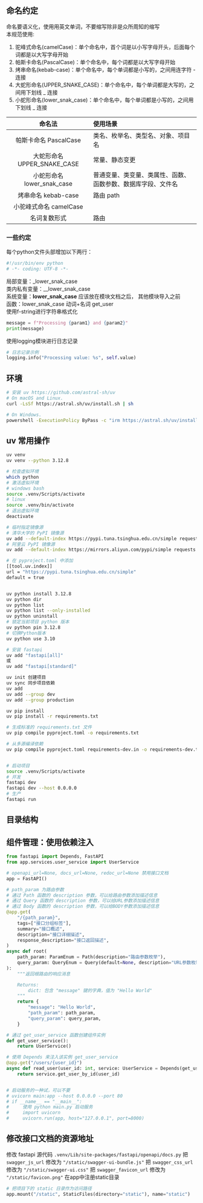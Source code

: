 ## 命名约定
命名要语义化，使用用英文单词，不要缩写除非是众所周知的缩写 \
本规范使用:

1. 驼峰式命名(camelCase)：单个命名中，首个词是以小写字母开头，后面每个词都是以大写字母开始
2. 帕斯卡命名(PascalCase)：单个命名中，每个词都是以大写字母开始
3. 烤串命名(kebab-case)：单个命名中，每个单词都是小写的，之间用连字符 - 连接
4. 大蛇形命名(UPPER_SNAKE_CASE)：单个命名中，每个单词都是大写的，之间用下划线 \_ 连接
4. 小蛇形命名(lower_snak_case)：单个命名中，每个单词都是小写的，之间用下划线 \_ 连接

|         命名法         | 使用场景                                                      |
| :--------------------: | :------------------------------------------------------------ |
| 帕斯卡命名 PascalCase  | 类名、枚举名、类型名、对象、项目名           |
|  大蛇形命名 UPPER_SNAKE_CASE   | 常量、静态变更              |
|  小蛇形命名 lower_snak_case   | 普通变量、类变量、类属性、函数、函数参数、数据库字段、文件名              |
|  烤串命名 kebab-case   | 路由 path |
| 小驼峰式命名 camelCase |               |
| 名词复数形式           |  路由          | 

### 一些约定
每个python文件头部增加以下两行：
```python
#!/usr/bin/env python
# -*- coding: UTF-8 -*-

```
局部变量：_lower_snak_case \
类内私有变量：__lower_snak_case \
系统变量：__lower_snak_case__ 应该放在模块文档之后， 其他模块导入之前 \
函数：lower_snak_case 动词+名词 get_user \
使用f-string进行字符串格式化
```python
message = f"Processing {param1} and {param2}"
print(message)

```
使用logging模块进行日志记录
```python
# 日志记录示例
logging.info("Processing value: %s", self.value)
```

## 环境
```sh
# 安装 uv https://github.com/astral-sh/uv
# On macOS and Linux.
curl -LsSf https://astral.sh/uv/install.sh | sh

# On Windows.
powershell -ExecutionPolicy ByPass -c "irm https://astral.sh/uv/install.ps1 | iex"

```

## uv 常用操作
```sh
uv venv 
uv venv --python 3.12.8

# 检查虚拟环境
which python
# 激活虚拟环境
# windows bash
source .venv/Scripts/activate 
# linux
source .venv/bin/activate
# 退出虚拟环境
deactivate

# 临时指定镜像源
# 清华大学的 PyPI 镜像源
uv add --default-index https://pypi.tuna.tsinghua.edu.cn/simple requests
# 阿里云 PyPI 镜像源
uv add --default-index https://mirrors.aliyun.com/pypi/simple requests

# 在 pyproject.toml 中添加
[[tool.uv.index]]
url = "https://pypi.tuna.tsinghua.edu.cn/simple"
default = true


uv python install 3.12.8
uv python dir
uv python list
uv python list --only-installed
uv python uninstall
# 锁定当前项目 python 版本
uv python pin 3.12.8
# 切换Python版本
uv python use 3.10

# 安装 fastapi
uv add "fastapi[all]"
或
uv add "fastapi[standard]"

uv init 创建项目
uv sync 同步项目依赖
uv add 
uv add --group dev
uv add --group production

uv pip install
uv pip install -r requirements.txt

# 生成标准的 requirements.txt 文件
uv pip compile pyproject.toml -o requirements.txt

# 从多源编译依赖
uv pip compile pyproject.toml requirements-dev.in -o requirements-dev.txt


# 启动项目
source .venv/Scripts/activate 
# 开发
fastapi dev
fastapi dev --host 0.0.0.0
# 生产
fastapi run
```

## 目录结构

## 组件管理：使用依赖注入
```python
from fastapi import Depends, FastAPI
from app.services.user_service import UserService

# openapi_url=None, docs_url=None, redoc_url=None 禁用接口文档
app = FastAPI()

# path_param 为路由参数
# 通过 Path 函数的 description 参数，可以给路由参数添加描述信息
# 通过 Query 函数的 description 参数，可以给URL参数添加描述信息
# 通过 Body 函数的 description 参数，可以给BODY参数添加描述信息
@app.get(
    "/{path_param}",
    tags=["接口分组标签"],
    summary="接口概述",
    description="接口详细描述",
    response_description="接口返回描述",
)
async def root(
    path_param: ParamEnum = Path(description="路由参数枚举"),
    query_param: QueryEnum = Query(default=None, description="URL参数枚举"),
):
    """返回根路由的响应消息

    Returns:
        dict: 包含 "message" 键的字典，值为 "Hello World"
    """
    return {
        "message": "Hello World",
        "path_param": path_param,
        "query_param": query_param,
    }

# 通过 get_user_service 函数创建组件实例
def get_user_service():
    return UserService()

# 使用 Depends 来注入该实例 get_user_service
@app.get("/users/{user_id}")
async def read_user(user_id: int, service: UserService = Depends(get_user_service)):
    return service.get_user_by_id(user_id)


# 启动服务的一种试，可以不要
# uvicorn main:app --host 0.0.0.0 --port 80
# if __name__ == "__main__":
#     使用 python main.py 启动服务
#     import uvicorn
#     uvicorn.run(app, host="127.0.0.1", port=8000)

```

## 修改接⼝⽂档的资源地址
修改 fastapi 源代码 `.venv/Lib/site-packages/fastapi/openapi/docs.py`
把 `swagger_js_url` 修改为 `"/static/swagger-ui-bundle.js"`
把 `swagger_css_url` 修改为 `"/static/swagger-ui.css"`
把 `swagger_favicon_url` 修改为 `"/static/favicon.png"`
在app中注册static⽬录
```python
# 把项目下的 static 日录作为访问路径
app.mount("/static", StaticFiles(directory="static"), name="static")
```

